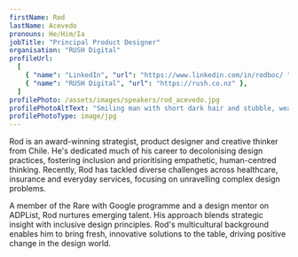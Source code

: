 ```yaml
---
firstName: Rod
lastName: Acevedo
pronouns: He/Him/Ia
jobTitle: "Principal Product Designer"
organisation: "RUSH Digital"
profileUrl:
  [
    { "name": "LinkedIn", "url": "https://www.linkedin.com/in/rodboc/ " },
    { "name": "RUSH Digital", "url": "https://rush.co.nz" },
  ]
profilePhoto: /assets/images/speakers/rod_acevedo.jpg
profilePhotoAltText: "Smiling man with short dark hair and stubble, wearing a pale pink t-shirt, standing with arms crossed in an office setting."
profilePhotoType: image/jpg
---
```


Rod is an award-winning strategist, product designer and creative thinker from Chile. He's dedicated much of his career to decolonising design practices, fostering inclusion and prioritising empathetic, human-centred thinking. Recently, Rod has tackled diverse challenges across healthcare, insurance and everyday services, focusing on unravelling complex design problems.

A member of the Rare with Google programme and a design mentor on ADPList, Rod nurtures emerging talent. His approach blends strategic insight with inclusive design principles. Rod's multicultural background enables him to bring fresh, innovative solutions to the table, driving positive change in the design world.

